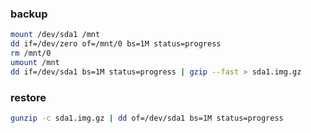 ### backup

```bash
mount /dev/sda1 /mnt
dd if=/dev/zero of=/mnt/0 bs=1M status=progress
rm /mnt/0
umount /mnt
dd if=/dev/sda1 bs=1M status=progress | gzip --fast > sda1.img.gz
```

### restore

```bash
gunzip -c sda1.img.gz | dd of=/dev/sda1 bs=1M status=progress
```
